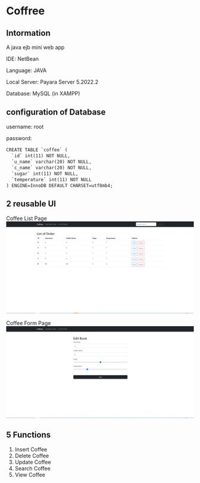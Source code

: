 # Coffree
## Intormation
A java ejb mini web app


IDE: NetBean


Language: JAVA


Local Server: Payara Server 5.2022.2


Database: MySQL (in XAMPP)


## configuration of Database
username: root



password: 


```
CREATE TABLE `coffee` (
  `id` int(11) NOT NULL,
  `u_name` varchar(20) NOT NULL,
  `c_name` varchar(20) NOT NULL,
  `sugar` int(11) NOT NULL,
  `temperature` int(11) NOT NULL
) ENGINE=InnoDB DEFAULT CHARSET=utf8mb4;
```



## 2 reusable UI
Coffee List Page
![alt text](https://github.com/MaaZiJyun/Coffree/blob/main/images/1656562380757.png)


Coffee Form Page
![alt text](https://github.com/MaaZiJyun/Coffree/blob/main/images/1656562413847.png)

## 5 Functions
1. Insert Coffee
2. Delete Coffee
3. Update Coffee
4. Search Coffee
5. View Coffee
